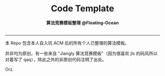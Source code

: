 <h1 align="center">Code Template</h1>
<div align="center">
  <strong>算法竞赛模板整理 @Floating-Ocean</strong><br>
</div><br>

---

本 Repo 包含本人自入坑 ACM 后的所有个人已整理的算法模板。

并非均为原创，有一些来自 "Jiangly 算法竞赛模板"（因为很喜欢 jls 的码风所以对着写了 qaq），除此之外的非原创代码注明了出处。

Orz.